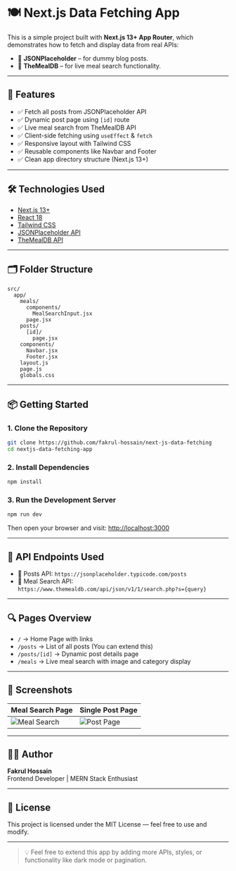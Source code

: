 # 🍽️ Next.js Data Fetching App

This is a simple project built with **Next.js 13+ App Router**, which demonstrates how to fetch and display data from real APIs:

- 📘 **JSONPlaceholder** – for dummy blog posts.
- 🍔 **TheMealDB** – for live meal search functionality.

---

## 🚀 Features

- ✅ Fetch all posts from JSONPlaceholder API
- ✅ Dynamic post page using `[id]` route
- ✅ Live meal search from TheMealDB API
- ✅ Client-side fetching using `useEffect` & `fetch`
- ✅ Responsive layout with Tailwind CSS
- ✅ Reusable components like Navbar and Footer
- ✅ Clean app directory structure (Next.js 13+)

---

## 🛠️ Technologies Used

- [Next.js 13+](https://nextjs.org/)
- [React 18](https://react.dev/)
- [Tailwind CSS](https://tailwindcss.com/)
- [JSONPlaceholder API](https://jsonplaceholder.typicode.com/)
- [TheMealDB API](https://www.themealdb.com/api.php)

---

## 🗂️ Folder Structure

```
src/
  app/
    meals/
      components/
        MealSearchInput.jsx
      page.jsx
    posts/
      [id]/
        page.jsx
    components/
      Navbar.jsx
      Footer.jsx
    layout.js
    page.js
    globals.css
```

---

## 📦 Getting Started

### 1. Clone the Repository

```bash
git clone https://github.com/fakrul-hossain/next-js-data-fetching
cd nextjs-data-fetching-app
```

### 2. Install Dependencies

```bash
npm install
```

### 3. Run the Development Server

```bash
npm run dev
```

Then open your browser and visit: [http://localhost:3000](http://localhost:3000)

---

## 📌 API Endpoints Used

- 🔸 Posts API: `https://jsonplaceholder.typicode.com/posts`
- 🔸 Meal Search API: `https://www.themealdb.com/api/json/v1/1/search.php?s={query}`

---

## 🔍 Pages Overview

- `/` → Home Page with links
- `/posts` → List of all posts (You can extend this)
- `/posts/[id]` → Dynamic post details page
- `/meals` → Live meal search with image and category display

---

## 📸 Screenshots

| Meal Search Page | Single Post Page |
|------------------|------------------|
| ![Meal Search](https://i.ibb.co/B242K6hG/mealdb.png) | ![Post Page](https://i.ibb.co/MD2Jcggf/posts.png) |

---

## 🧑‍💻 Author

**Fakrul Hossain**  
Frontend Developer | MERN Stack Enthusiast

---

## 📝 License

This project is licensed under the MIT License — feel free to use and modify.

---

> 💡 Feel free to extend this app by adding more APIs, styles, or functionality like dark mode or pagination.
